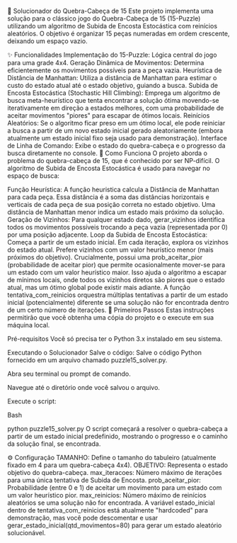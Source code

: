 🧩 Solucionador do Quebra-Cabeça de 15
Este projeto implementa uma solução para o clássico jogo do Quebra-Cabeça de 15 (15-Puzzle) utilizando um algoritmo de Subida de Encosta Estocástica com reinícios aleatórios. O objetivo é organizar 15 peças numeradas em ordem crescente, deixando um espaço vazio.

✨ Funcionalidades
Implementação do 15-Puzzle: Lógica central do jogo para uma grade 4x4.
Geração Dinâmica de Movimentos: Determina eficientemente os movimentos possíveis para a peça vazia.
Heurística de Distância de Manhattan: Utiliza a distância de Manhattan para estimar o custo do estado atual até o estado objetivo, guiando a busca.
Subida de Encosta Estocástica (Stochastic Hill Climbing): Emprega um algoritmo de busca meta-heurístico que tenta encontrar a solução ótima movendo-se iterativamente em direção a estados melhores, com uma probabilidade de aceitar movimentos "piores" para escapar de ótimos locais.
Reinícios Aleatórios: Se o algoritmo ficar preso em um ótimo local, ele pode reiniciar a busca a partir de um novo estado inicial gerado aleatoriamente (embora atualmente um estado inicial fixo seja usado para demonstração).
Interface de Linha de Comando: Exibe o estado do quebra-cabeça e o progresso da busca diretamente no console.
🧠 Como Funciona
O projeto aborda o problema do quebra-cabeça de 15, que é conhecido por ser NP-difícil. O algoritmo de Subida de Encosta Estocástica é usado para navegar no espaço de busca:

Função Heurística: A função heuristica calcula a Distância de Manhattan para cada peça. Essa distância é a soma das distâncias horizontais e verticais de cada peça de sua posição correta no estado objetivo. Uma distância de Manhattan menor indica um estado mais próximo da solução.
Geração de Vizinhos: Para qualquer estado dado, gerar_vizinhos identifica todos os movimentos possíveis trocando a peça vazia (representada por 0) por uma posição adjacente.
Loop da Subida de Encosta Estocástica:
Começa a partir de um estado inicial.
Em cada iteração, explora os vizinhos do estado atual.
Prefere vizinhos com um valor heurístico menor (mais próximos do objetivo).
Crucialmente, possui uma prob_aceitar_pior (probabilidade de aceitar pior) que permite ocasionalmente mover-se para um estado com um valor heurístico maior. Isso ajuda o algoritmo a escapar de mínimos locais, onde todos os vizinhos diretos são piores que o estado atual, mas um ótimo global pode existir mais adiante.
A função tentativa_com_reinicios orquestra múltiplas tentativas a partir de um estado inicial (potencialmente) diferente se uma solução não for encontrada dentro de um certo número de iterações.
🚀 Primeiros Passos
Estas instruções permitirão que você obtenha uma cópia do projeto e o execute em sua máquina local.

Pré-requisitos
Você só precisa ter o Python 3.x instalado em seu sistema.

Executando o Solucionador
Salve o código: Salve o código Python fornecido em um arquivo chamado puzzle15_solver.py.

Abra seu terminal ou prompt de comando.

Navegue até o diretório onde você salvou o arquivo.

Execute o script:

Bash

python puzzle15_solver.py
O script começará a resolver o quebra-cabeça a partir de um estado inicial predefinido, mostrando o progresso e o caminho da solução final, se encontrada.

⚙️ Configuração
TAMANHO: Define o tamanho do tabuleiro (atualmente fixado em 4 para um quebra-cabeça 4x4).
OBJETIVO: Representa o estado objetivo do quebra-cabeça.
max_iteracoes: Número máximo de iterações para uma única tentativa de Subida de Encosta.
prob_aceitar_pior: Probabilidade (entre 0 e 1) de aceitar um movimento para um estado com um valor heurístico pior.
max_reinicios: Número máximo de reinícios aleatórios se uma solução não for encontrada.
A variável estado_inicial dentro de tentativa_com_reinicios está atualmente "hardcoded" para demonstração, mas você pode descomentar e usar gerar_estado_inicial(qtd_movimentos=80) para gerar um estado aleatório solucionável.

